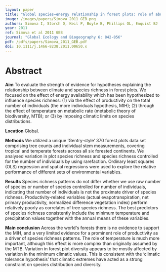 ```yaml
---
layout: paper
title: "Global species–energy relationship in forest plots: role of abundance, temperature and species’ climatic tolerances"
image: /images/papers/Simova_2011_GEB.png
authors: Simova I, Storch D, Keil P, Boyle B, Phillips OL, Enquist BJ 
year: 2011
ref: Simova et al 2011 GEB
journal: "Global Ecology and Biogeography 6: 842-856"
pdf: /pdfs/papers/Simova_2011_GEB.pdf
doi: 10.1111/j.1466-8238.2011.00650.x
---
```


# Abstract

**Aim** To evaluate the strength of evidence for hypotheses explaining the relationship between climate and species richness in forest plots. We focused on the effect of energy availability which has been hypothesized to influence species richness: (1) via the effect of productivity on the total number of individuals (the more individuals hypothesis, MIH); (2) through the effect of temperature on metabolic rate (metabolic theory of biodiversity, MTB); or (3) by imposing climatic limits on species distributions.

**Location** Global.

**Methods** We utilized a unique ‘Gentry-style’ 370 forest plots data set comprising tree counts and individual stem measurements, covering tropical and temperate forests across all six forested continents. We analysed variation in plot species richness and species richness controlled for the number of individuals by using rarefaction. Ordinary least squares (OLS) regression and spatial regressions were used to explore the relative performance of different sets of environmental variables.

**Results** Species richness patterns do not differ whether we use raw number of species or number of species controlled for number of individuals, indicating that number of individuals is not the proximate driver of species richness. Productivity-related variables (actual evapotranspiration, net primary productivity, normalized difference vegetation index) perform relatively poorly as correlates of tree species richness. The best predictors of species richness consistently include the minimum temperature and precipitation values together with the annual means of these variables.

**Main conclusion** Across the world's forests there is no evidence to support the MIH, and a very limited evidence for a prominent role of productivity as a driver of species richness patterns. The role of temperature is much more important, although this effect is more complex than originally assumed by the MTB. Variation in forest plot diversity appears to be mostly affected by variation in the minimum climatic values. This is consistent with the ‘climatic tolerance hypothesis’ that climatic extremes have acted as a strong constraint on species distribution and diversity.
